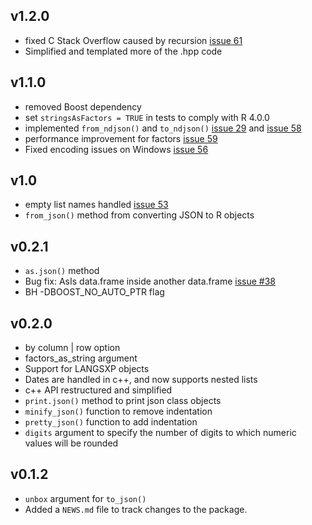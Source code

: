 ## v1.2.0

* fixed C Stack Overflow caused by recursion [issue 61](https://github.com/symbolixAU/jsonify/issues/61)
* Simplified and templated more of the .hpp code

## v1.1.0

* removed Boost dependency
* set `stringsAsFactors = TRUE` in tests to comply with R 4.0.0
* implemented `from_ndjson()` and `to_ndjson()` [issue 29](https://github.com/symbolixAU/jsonify/issues/29) and [issue 58](https://github.com/symbolixAU/jsonify/issues/58)
* performance improvement for factors [issue 59](https://github.com/symbolixAU/jsonify/issues/59)
* Fixed encoding issues on Windows [issue 56](https://github.com/symbolixAU/jsonify/issues/56)

## v1.0

* empty list names handled [issue 53](https://github.com/SymbolixAU/jsonify/issues/53)
* `from_json()` method from converting JSON to R objects

## v0.2.1

* `as.json()` method
* Bug fix: AsIs data.frame inside another data.frame [issue #38](https://github.com/SymbolixAU/jsonify/issues/38)
* BH -DBOOST_NO_AUTO_PTR flag

## v0.2.0

* by column | row option
* factors_as_string argument
* Support for LANGSXP objects
* Dates are handled in c++, and now supports nested lists
* c++ API restructured and simplified
* `print.json()` method to print json class objects
* `minify_json()` function to remove indentation
* `pretty_json()` function to add indentation
* `digits` argument to specify the number of digits to which numeric values will be rounded

## v0.1.2

* `unbox` argument for `to_json()`
* Added a `NEWS.md` file to track changes to the package.
